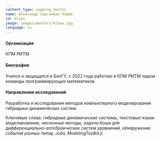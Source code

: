 ```yaml
---
content_type: magprog_mentor
name: Александр Сергеевич Клюев
id: kluev
image: images/mentors/kluev.jpg
language: ru
---
```


#### Организация

КПМ РИТМ

#### Биография

Учился и защищался в БелГУ, с 2022 года работаю в КПМ РИТМ лидом команды программирующих математиков.

#### Направления исследований

Разработка и исследования методов компьютерного моделирования гибридных динамических систем.

Ключевые слова: *гибридные динамические системы, текстовые языки моделирования, численные методы, задача Коши для дифференциально-алгебраических систем уравнений, обнаружение событий разных типов, Julia, ModelingToolkit.jl.*

